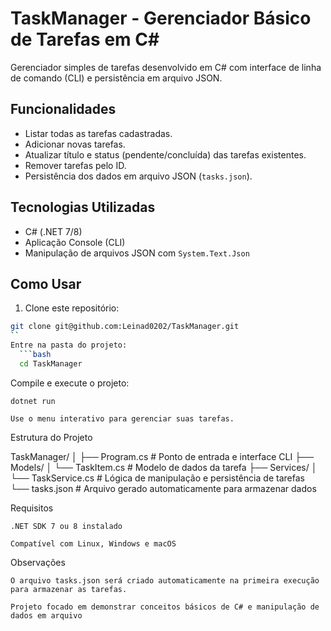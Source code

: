 # TaskManager - Gerenciador Básico de Tarefas em C#

Gerenciador simples de tarefas desenvolvido em C# com interface de linha de comando (CLI) e persistência em arquivo JSON.

## Funcionalidades

- Listar todas as tarefas cadastradas.
- Adicionar novas tarefas.
- Atualizar título e status (pendente/concluída) das tarefas existentes.
- Remover tarefas pelo ID.
- Persistência dos dados em arquivo JSON (`tasks.json`).

## Tecnologias Utilizadas

- C# (.NET 7/8)
- Aplicação Console (CLI)
- Manipulação de arquivos JSON com `System.Text.Json`

## Como Usar

1. Clone este repositório:

```bash
git clone git@github.com:Leinad0202/TaskManager.git
``
Entre na pasta do projeto:
  ```bash
  cd TaskManager
```
Compile e execute o projeto:

    dotnet run

    Use o menu interativo para gerenciar suas tarefas.

Estrutura do Projeto

TaskManager/
│
├── Program.cs          # Ponto de entrada e interface CLI
├── Models/
│   └── TaskItem.cs     # Modelo de dados da tarefa
├── Services/
│   └── TaskService.cs  # Lógica de manipulação e persistência de tarefas
└── tasks.json          # Arquivo gerado automaticamente para armazenar dados


Requisitos

    .NET SDK 7 ou 8 instalado

    Compatível com Linux, Windows e macOS

Observações

    O arquivo tasks.json será criado automaticamente na primeira execução para armazenar as tarefas.

    Projeto focado em demonstrar conceitos básicos de C# e manipulação de dados em arquivo
